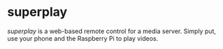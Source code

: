 superplay
=========

*superplay* is a web-based remote control for a media server. Simply put, use your phone and the Raspberry Pi to play videos.
